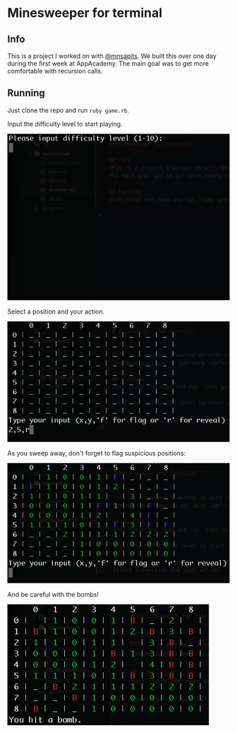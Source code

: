 # Minesweeper for terminal

## Info
This is a project I worked on with [@mnsapits](https://github.com/mnsapits). We built this over one day during the first week at AppAcademy. The main goal was to get more comfortable with recursion calls.

## Running
Just clone the repo and run `ruby game.rb`.

Input the difficulty level to start playing.

![alt text](https://github.com/clapinton/games/blob/master/minesweeper/screenshots/difficulty.png?raw=true "Difficulty level selection")


Select a position and your action.

![alt text](https://github.com/clapinton/games/blob/master/minesweeper/screenshots/input.png?raw=true "Position and action input")


As you sweep away, don't forget to flag suspicious positions:

![alt text](https://github.com/clapinton/games/blob/master/minesweeper/screenshots/flag.png?raw=true "Flagging positions")


And be careful with the bombs!

![alt text](https://github.com/clapinton/games/blob/master/minesweeper/screenshots/bomb.png?raw=true "You hit a bomb")
